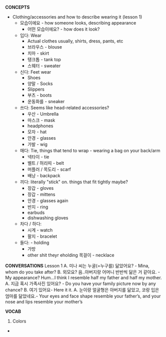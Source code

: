 **CONCEPTS**
- Clothing/accessories and how to describe wearing it (lesson 1)
  - 모습이에요 - how someone looks, describing appearance
    - 어떤 모습이에요? - how does it look?
  - 입다: Wear
    - Actual clothes usually, shirts, dress, pants, etc
    - 브라우스 - blouse
    - 치마 - skirt
    - 탱크톱 - tank top
    - 스웨터 - sweater
  - 신다: Feet wear
    - Shoes 
    - 양말 - Socks
    - Slippers
    - 부츠 - boots
    - 운동화를 - sneaker
  - 쓰다: Seems like head-related accessories?
    - 우산 - Umbrella
    - 마스크 - mask
    - headphones
    - 모자 - hat
    - 안경 - glasses
    - 가발 - wig
  - 매다: Tie, things that tend to wrap - wearing a bag on your back/arm
    - 넥타이 - tie
    - 벨트 / 허리띠 - belt
    - 머플러 / 목도리 - scarf
    - 배낭 - backpack
  - 끼다: literally "stick" on. things that fit tightly maybe?
    - 장갑 - gloves
    - 장갑 - mittens
    - 안경 - glasses again
    - 반지 - ring
    - earbuds
    - dishwashing gloves
  - 차다 / 하다:  
    - 시계 - watch
    - 팔지 - bracelet
  - 들다: - holding
    - 가방
    - other shit theyr eholding
목걸이 - necklace



**CONVERSATIONS**
Lesson 1
A. 미나 씨는 누굴(=누구를) 닮았어요? - Mina, whom do you take after?
B. 외모요? 음..아버지랑 어머니 반반씩 닮은 거 같아요. - My appearance? Hum…I think I resemble half my father and half my mother.
A. 지금 혹시 가족사진 있어요? - Do you have your family picture now by any chance?
B. 여기 있어요- Here it it.
A. 눈이랑 얼굴형은 아버지를 닮았고, 코랑 입은 엄마를 닮았네요.- Your eyes and face shape resemble your father’s, and your nose and lips resemble your mother’s 

**VOCAB**
1. Colors
  - 